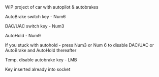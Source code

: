 WIP project of car with autopilot & autobrakes


AutoBrake switch key - Num6

DAC/UAC switch key - Num3

AutoHold - Num9



If you stuck with autohold - press Num3 or Num 6 to disable DAC/UAC or  AutoBrake and AutoHold thereafter

Temp. disable autobrake key - LMB


Key inserted already into socket